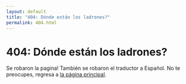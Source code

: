 ```yaml
---
layout: default
title: "404: Dónde están los ladrones?"
permalink: 404.html
---
```


# 404: Dónde están los ladrones?
Se robaron la pagina! También se robaron el traductor a Español. No te preocupes, regresa a [la página principal]({{https://joseandresv.github.io/}}).